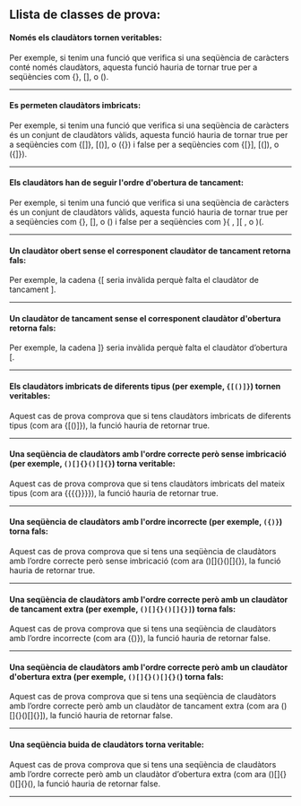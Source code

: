 ## Llista de classes de prova:
#### Només els claudàtors tornen veritables:

Per exemple, si tenim una funció que verifica si una seqüència de caràcters conté només claudàtors, aquesta funció hauria de tornar true per a seqüències com {}, [], o ().

---

#### Es permeten claudàtors imbricats:

Per exemple, si tenim una funció que verifica si una seqüència de caràcters és un conjunt de claudàtors vàlids, aquesta funció hauria de tornar true per a seqüències com {[]}, [()], o ({}) i false per a seqüències com {[}], [(]), o ({]}).

---

#### Els claudàtors han de seguir l'ordre d'obertura de tancament:

Per exemple, si tenim una funció que verifica si una seqüència de caràcters és un conjunt de claudàtors vàlids, aquesta funció hauria de tornar true per a seqüències com {}, [], o () i false per a seqüències com }{ , ][ , o )(.

---

#### Un claudàtor obert sense el corresponent claudàtor de tancament retorna fals:

Per exemple, la cadena {[ seria invàlida perquè falta el claudàtor de tancament ].

---

#### Un claudàtor de tancament sense el corresponent claudàtor d'obertura retorna fals:

 Per exemple, la cadena ]} seria invàlida perquè falta el claudàtor d’obertura [.

---

#### Els claudàtors imbricats de diferents tipus (per exemple, `{[()]}`) tornen veritables:

Aquest cas de prova comprova que si tens claudàtors imbricats de diferents tipus (com ara {[()]}), la funció hauria de retornar true.

---

#### Una seqüència de claudàtors amb l'ordre correcte però sense imbricació (per exemple, `()[]{}()[]{}`) torna veritable:

 Aquest cas de prova comprova que si tens claudàtors imbricats del mateix tipus (com ara {{{{}}}}), la funció hauria de retornar true.

---

#### Una seqüència de claudàtors amb l'ordre incorrecte (per exemple, `({)}`) torna fals:

Aquest cas de prova comprova que si tens una seqüència de claudàtors amb l’ordre correcte però sense imbricació (com ara ()[]{}()[]{}), la funció hauria de retornar true.

---

#### Una seqüència de claudàtors amb l'ordre correcte però amb un claudàtor de tancament extra (per exemple, `()[]{}()[]{}]`) torna fals:

Aquest cas de prova comprova que si tens una seqüència de claudàtors amb l’ordre incorrecte (com ara ({)}), la funció hauria de retornar false.

---
#### Una seqüència de claudàtors amb l'ordre correcte però amb un claudàtor d'obertura extra (per exemple, `()[]{}()[]{}(`) torna fals:

Aquest cas de prova comprova que si tens una seqüència de claudàtors amb l’ordre correcte però amb un claudàtor de tancament extra (com ara ()[]{}()[]{}]), la funció hauria de retornar false.

---

#### Una seqüència buida de claudàtors torna veritable:

Aquest cas de prova comprova que si tens una seqüència de claudàtors amb l’ordre correcte però amb un claudàtor d’obertura extra (com ara ()[]{}()[]{}(), la funció hauria de retornar false.

--- 